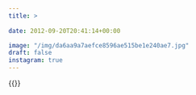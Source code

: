 ```yaml
---
title: >
  
date: 2012-09-20T20:41:14+00:00

image: "/img/da6aa9a7aefce8596ae515be1e240ae7.jpg"
draft: false
instagram: true
---
```


{{<photo src="/img/da6aa9a7aefce8596ae515be1e240ae7.jpg">}}
